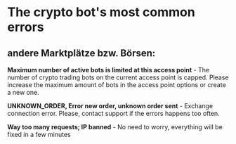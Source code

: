# The crypto bot's most common errors

## andere Marktplätze bzw. Börsen: 

__Maximum number of active bots is limited at this access point__ - The number of crypto trading bots on the current access point is capped. Please increase the maximum amount of bots in the access point options or create a new one.

__UNKNOWN_ORDER, Error new order, unknown order sent__ - Exchange connection error. Please, contact support if the errors happens too often.

__Way too many requests; IP banned__ - No need to worry, everything will be fixed in a few minutes